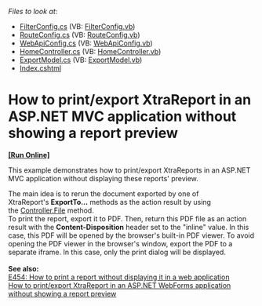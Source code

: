 <!-- default file list -->
*Files to look at*:

* [FilterConfig.cs](./CS/T569785/App_Start/FilterConfig.cs) (VB: [FilterConfig.vb](./VB/T569785/App_Start/FilterConfig.vb))
* [RouteConfig.cs](./CS/T569785/App_Start/RouteConfig.cs) (VB: [RouteConfig.vb](./VB/T569785/App_Start/RouteConfig.vb))
* [WebApiConfig.cs](./CS/T569785/App_Start/WebApiConfig.cs) (VB: [WebApiConfig.vb](./VB/T569785/App_Start/WebApiConfig.vb))
* [HomeController.cs](./CS/T569785/Controllers/HomeController.cs) (VB: [HomeController.vb](./VB/T569785/Controllers/HomeController.vb))
* [ExportModel.cs](./CS/T569785/Models/ExportModel.cs) (VB: [ExportModel.vb](./VB/T569785/Models/ExportModel.vb))
* [Index.cshtml](./CS/T569785/Views/Home/Index.cshtml)
<!-- default file list end -->
# How to print/export XtraReport in an ASP.NET MVC application without showing a report preview
<!-- run online -->
**[[Run Online]](https://codecentral.devexpress.com/t569785/)**
<!-- run online end -->


<p>This example demonstrates how to print/export XtraReports in an ASP.NET MVC application without displaying these reports' preview. </p>
<p>The main idea is to rerun the document exported by one of XtraReport's <strong>ExportTo...</strong> methods as the action result by using the <a href="https://msdn.microsoft.com/en-us/library/system.web.mvc.controller.file(v=vs.118).aspx">Controller.File</a> method.<br>To print the report, export it to PDF. Then, return this PDF file as an action result with the <strong>Content-Disposition</strong> header set to the "inline" value. In this case, this PDF will be opened by the browser's built-in PDF viewer. To avoid opening the PDF viewer in the browser's window, export the PDF to a separate iframe. In this case, only the print dialog will be displayed.<br><br><strong>See also:</strong><br><a href="https://www.devexpress.com/Support/Center/p/E454">E454: How to print a report without displaying it in a web application</a><br><a href="https://www.devexpress.com/Support/Center/p/T227361">How to print/export XtraReport in an ASP.NET WebForms application without showing a report preview</a></p>

<br/>


